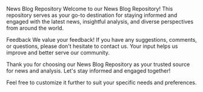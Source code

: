 News Blog Repository
Welcome to our News Blog Repository! This repository serves as your go-to destination for staying informed and engaged with the latest news, insightful analysis, and diverse perspectives from around the world.


Feedback
We value your feedback! If you have any suggestions, comments, or questions, please don't hesitate to contact us. Your input helps us improve and better serve our community.

Thank you for choosing our News Blog Repository as your trusted source for news and analysis. Let's stay informed and engaged together!

Feel free to customize it further to suit your specific needs and preferences.
